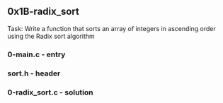 ## 0x1B-radix_sort
Task: Write a function that sorts an array of integers in ascending order using the Radix sort algorithm
### 0-main.c - entry
### sort.h - header
### 0-radix_sort.c - solution
